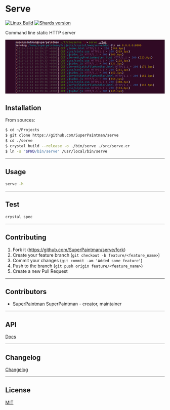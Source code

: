 # Serve

[![Linux Build][travis-image]][travis-url]
[![Shards version][shards-image]][shards-url]


Command line static HTTP server


![Screenshot][screenshot-image]


## Installation

From sources:

```sh
$ cd ~/Projects
$ git clone https://github.com/SuperPaintman/serve
$ cd ./serve
$ crystal build --release -o ./bin/serve ./src/serve.cr
$ ln -s "$PWD/bin/serve" /usr/local/bin/serve
```


--------------------------------------------------------------------------------

## Usage

```sh
serve -h
```


--------------------------------------------------------------------------------

## Test

```sh
crystal spec
```


--------------------------------------------------------------------------------

## Contributing

1. Fork it (<https://github.com/SuperPaintman/serve/fork>)
2. Create your feature branch (`git checkout -b feature/<feature_name>`)
3. Commit your changes (`git commit -am 'Added some feature'`)
4. Push to the branch (`git push origin feature/<feature_name>`)
5. Create a new Pull Request


--------------------------------------------------------------------------------

## Contributors

- [SuperPaintman](https://github.com/SuperPaintman) SuperPaintman - creator, maintainer


--------------------------------------------------------------------------------

## API
[Docs][docs-url]


--------------------------------------------------------------------------------

## Changelog
[Changelog][changelog-url]


--------------------------------------------------------------------------------

## License

[MIT][license-url]


[license-url]: LICENSE
[changelog-url]: CHANGELOG.md
[docs-url]: https://superpaintman.github.io/serve/
[screenshot-image]: README/screenshot.png
[travis-image]: https://img.shields.io/travis/SuperPaintman/serve/master.svg?label=linux
[travis-url]: https://travis-ci.org/SuperPaintman/serve
[shards-image]: https://img.shields.io/github/tag/superpaintman/serve.svg?label=shards
[shards-url]: https://github.com/superpaintman/serve

